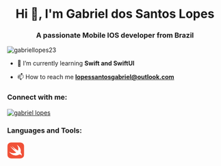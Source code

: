 <h1 align="center">Hi 👋, I'm Gabriel dos Santos Lopes</h1>
<h3 align="center">A passionate Mobile IOS developer from Brazil</h3>

<p align="left"> <img src="https://komarev.com/ghpvc/?username=gabriellopes23&label=Profile%20views&color=0e75b6&style=flat" alt="gabriellopes23" /> </p>

- 🌱 I’m currently learning **Swift and SwiftUI**

- 📫 How to reach me **lopessantosgabriel@outlook.com**

<h3 align="left">Connect with me:</h3>
<p align="left">
<a href="www.linkedin.com/in/gabriellopesdevios" target="blank"><img align="center" src="https://raw.githubusercontent.com/rahuldkjain/github-profile-readme-generator/master/src/images/icons/Social/linked-in-alt.svg" alt="gabriel lopes" height="30" width="40" /></a>
</p>

<h3 align="left">Languages and Tools:</h3>
<p align="left"> <a href="https://developer.apple.com/swift/" target="_blank" rel="noreferrer"> <img src="https://raw.githubusercontent.com/devicons/devicon/master/icons/swift/swift-original.svg" alt="swift" width="40" height="40"/> </a> </p>
